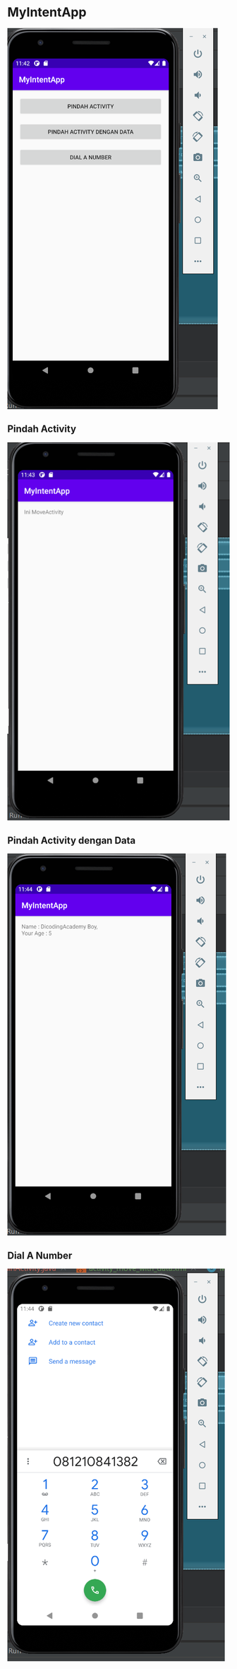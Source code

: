 # MyIntentApp
![Alt Text](https://github.com/inamyrpl28/MyIntentApp/blob/master/MyIntentApp.PNG)

## Pindah Activity
![Alt Text](https://github.com/inamyrpl28/MyIntentApp/blob/master/Pindah%20Activity.PNG)

## Pindah Activity dengan Data
![Alt Text](https://github.com/inamyrpl28/MyIntentApp/blob/master/Pindah%20Activity%20dengan%20Data.PNG)

## Dial A Number
![Alt Text](https://github.com/inamyrpl28/MyIntentApp/blob/master/Dail%20A%20Number.PNG)
